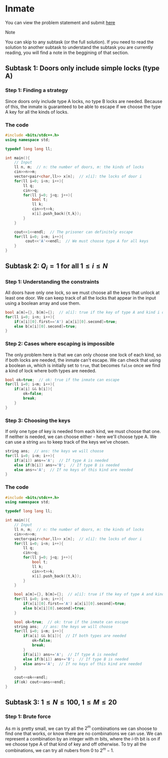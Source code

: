 # Inmate
You can view the problem statement and submit [here](https://michanicos.cmscoinformatics.org/#/task/inmate/statement)

> [!NOTE]
> You can skip to any subtask (or the full solution). If you need to read the solution to another subtask to understand the subtask you are currently reading, you will find a note in the beggining of that section.

## Subtask 1: Doors only include simple locks (type A)
### Step 1: Finding a strategy
Since doors only include type A locks, no type B locks are needed. Because of this, the inmate is guaranteed to be able to escape if we choose the type A key for all the kinds of locks.

### The code
```cpp
#include <bits/stdc++.h>
using namespace std;

typedef long long ll;

int main(){
    // Input
    ll n, m;  // n: the number of doors, m: the kinds of locks
    cin>>n>>m;
    vector<pair<char,ll>> x[n];  // x[i]: the locks of door i
    for(ll i=0; i<n; i++){
        ll q;
        cin>>q;
        for(ll j=0; j<q; j++){
            bool t;
            ll k;
            cin>>t>>k;
            x[i].push_back({t,k});
        }
    }

    cout<<1<<endl;  // The prisoner can definitely escape
    for(ll i=0; i<m; i++){
         cout<<'A'<<endl;  // We must choose type A for all keys
    }
}
```

## Subtask 2: $Q_i = 1$ for all $1 \leq i \leq N$
### Step 1: Understanding the constraints
All doors have only one lock, so we must choose all the keys that unlock at least one door. We can keep track of all the locks that appear in the input using a boolean array and use them.
```cpp
bool a[m]={}, b[m]={};  // a[i]: true if the key of type A and kind i opens a door, b[i]: the same but with type B keys
for(ll i=0; i<n; i++){
    if(x[i][0].first=='A') a[x[i][0].second]=true;
    else b[x[i][0].second]=true;
}
```

### Step 2: Cases where escaping is impossible
The only problem here is that we can only choose one lock of each kind, so if both locks are needed, the inmate can't escape. We can check that using a boolean `ok`, which is initially set to `true`, that becomes `false` once we find a kind of lock where both types are needed.
```cpp
bool ok=true;  // ok: true if the inmate can escape
for(ll i=0; i<m; i++){
    if(a[i] && b[i]){
        ok=false;
        break;
    }
}
```

### Step 3: Choosing the keys
If only one type of key is needed from each kind, we must choose that one. If neither is needed, we can choose either - here we'll choose type A. We can use a string `ans` to keep track of the keys we've chosen.
```cpp
string ans;  // ans: the keys we will choose
for(ll i=0; i<m; i++){
    if(a[i]) ans+='A';  // If type A is needed
    else if(b[i]) ans+='B';  // If type B is needed
    else ans+='A';  // If no keys of this kind are needed
}
```

### The code
```cpp
#include <bits/stdc++.h>
using namespace std;

typedef long long ll;

int main(){
    // Input
    ll n, m;  // n: the number of doors, m: the kinds of locks
    cin>>n>>m;
    vector<pair<char,ll>> x[n];  // x[i]: the locks of door i
    for(ll i=0; i<n; i++){
        ll q;
        cin>>q;
        for(ll j=0; j<q; j++){
            bool t;
            ll k;
            cin>>t>>k;
            x[i].push_back({t,k});
        }
    }

    bool a[m]={}, b[m]={};  // a[i]: true if the key of type A and kind i opens a door, b[i]: the same but with type B keys
    for(ll i=0; i<n; i++){
        if(x[i][0].first=='A') a[x[i][0].second]=true;
        else b[x[i][0].second]=true;
    }

    bool ok=true;  // ok: true if the inmate can escape
    string ans;  // ans: the keys we will choose
    for(ll i=0; i<m; i++){
        if(a[i] && b[i]){  // If both types are needed
            ok=false;
            break;
        }
        if(a[i]) ans+='A';  // If type A is needed
        else if(b[i]) ans+='B';  // If type B is needed
        else ans+='A';  // If no keys of this kind are needed
    }

    cout<<ok<<endl;
    if(ok) cout<<ans<<endl;
}
```

## Subtask 3: $1 \leq N \leq 100$, $1 \leq M \leq 20$
### Step 1: Brute force
As $m$ is pretty small, we can try all the $2^m$ combinations we can shoose to find one that works, or know there are no combinations we can use. We can represent a combination by an integer with $m$ bits, where the $i$-th bit is on if we choose type A of that kind of key and off otherwise. To try all the combinations, we can try all nubers from $0$ to $2^m-1$.
